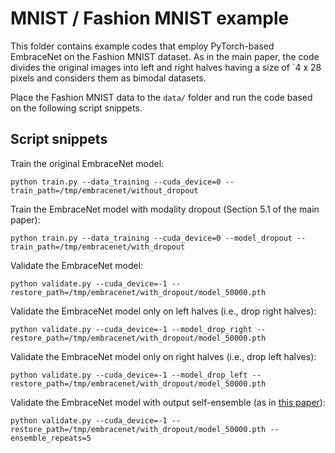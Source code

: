 # MNIST / Fashion MNIST example

This folder contains example codes that employ PyTorch-based EmbraceNet on the Fashion MNIST dataset.
As in the main paper, the code divides the original images into left and right halves having a size of `4 x 28 pixels and considers them as bimodal datasets.

Place the Fashion MNIST data to the ```data/``` folder and run the code based on the following script snippets.


## Script snippets

Train the original EmbraceNet model:
```shell
python train.py --data_training --cuda_device=0 --train_path=/tmp/embracenet/without_dropout
```

Train the EmbraceNet model with modality dropout (Section 5.1 of the main paper):
```shell
python train.py --data_training --cuda_device=0 --model_dropout --train_path=/tmp/embracenet/with_dropout
```

Validate the EmbraceNet model:
```shell
python validate.py --cuda_device=-1 --restore_path=/tmp/embracenet/with_dropout/model_50000.pth
```

Validate the EmbraceNet model only on left halves (i.e., drop right halves):
```shell
python validate.py --cuda_device=-1 --model_drop_right --restore_path=/tmp/embracenet/with_dropout/model_50000.pth
```

Validate the EmbraceNet model only on right halves (i.e., drop left halves):
```shell
python validate.py --cuda_device=-1 --model_drop_left --restore_path=/tmp/embracenet/with_dropout/model_50000.pth
```

Validate the EmbraceNet model with output self-ensemble (as in [this paper](https://arxiv.org/abs/2004.13918)):
```shell
python validate.py --cuda_device=-1 --restore_path=/tmp/embracenet/with_dropout/model_50000.pth --ensemble_repeats=5
```
